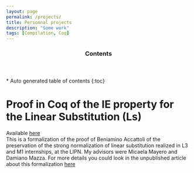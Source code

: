 ```yaml
---
layout: page
permalink: /projects/
title: Personnal projects 
description: "Some work"
tags: [Compilation, Coq]
---
```


<section id="table-of-contents" class="toc">
  <header>
    <h3 >Contents</h3>
  </header>
<div id="drawer" markdown="1">
*  Auto generated table of contents
{:toc}
</div>
</section><!-- /#table-of-contents -->

<!-- # Toy compiler for Mips-Gcc architecture -->

<!--    Available [here](https://github.com/delouraoui/Mips-Gcc-Compiler).   -->
<!--    Here you'll find a native compiler for MIPS 32 architecture. It implements a  -->
<!--    small functional language with type inference. Small but not so much... This  -->
<!--    project was proposed by Yann Régis-Gianas and Pierre Letouzey for the compilation  -->
<!--    course of the first year of CS  master of Paris 7. The generals features for this  -->
<!--    language are the followings:   -->
<!--    <br/> -->
<!--    Anonymous function: -->
	   
<!-- 	   {% highlight haskell %} -->
<!--   \x => t {% endhighlight %} -->
  
<!-- Pattern matching where t and eᵢ are expressions pᵢ are patterns:    -->
<!-- 	   {% highlight agda %} -->
<!--  t ? | p₁ => e₁  ... | pₙ => eₙ{% endhighlight %} -->
	   
<!-- Definitions of new types(Sum types,records,int,string,char,...):  -->
<!-- 	   {% highlight agda %} -->
<!--  type t = τ .{% endhighlight %} -->
	   
<!-- Records:     -->
<!-- 	   {% highlight agda %} -->
<!--  { l₁ : τ₁  ... lₙ : τₙ } {% endhighlight %} -->
<!-- Type Sum:     -->
<!-- 	   {% highlight agda %} -->
<!--  { c₁ : τ₁  ... cₙ : τₙ } {% endhighlight %} -->
 
<!-- Let definitions: -->
<!--  {% highlight agda %} -->
<!--  val x := t; exp. {% endhighlight %}	 -->
<!-- Mutually recursive definitions: -->
<!--  {% highlight agda %} -->
<!--  rec x₁ := t₁ and ... and xₙ := tₙ; exp. {% endhighlight %} -->
<!-- Program: -->
<!-- 	 {% highlight agda %} -->
<!--  val x := t; exp. {% endhighlight %} -->
	 
<!-- For more details about the syntax you could look in the bnf [here](https://github.com/delouraoui/Mips-Gcc-Compiler/blob/master/documentation/compilation-m1-projet-2015-jalon-1.pdf). -->
<!-- This project have been realized in OCaml. The most simply way  -->
<!-- to install OCaml is to use [opam](https://opam.ocaml.org/doc/1.1/Quick_Install.html). Then  -->
<!-- you'll need to install one dependencies, which is merlin, by simply ``` opam install merlin```.	  -->
<!--  To compile you'll should use the following command: -->
<!-- ``` -->
<!--  make -->
<!-- ``` -->

<!--    This compiler has 5 compilation passes. Each of them has an interpreter and can be tested.  -->
<!--    The first one is Hopix and it corresponds to the source language.  In order, we have Hobix  -->
<!--    which corresponds to the elimination of pattern-matching, Fopix that explicit the closures,  -->
<!--    Retrolix which erase function and allocate the memory and the last one Mips that towards the -->
<!--    Mips architecture. Before the last pass, we do an optimization on register allocation. Typically  -->
<!--    we use a graph coloring to know the usages of variables in the program. This allow us to fix some  -->
<!--    registers and so reduce the size of the stack at the runtime. There is sometimes a bugs in the optimization  -->
<!--    process, then it can be disable if it appears! This can be done in the file RetrolixToMips.ml -->
<!--    The generic command is:  -->
<!-- ``` -->
<!-- ./flap.native -s <source_language> -t <target_language> -V true -T true -I false -C false -->
<!-- ```  -->

<!-- Where -V is the verbose mode, -T with true enable the type checker and -I stand for enabling or disabling the interpreter. -->
<!-- If you want generate and test a MIPS native code it could be better to use a virtual machine. For my part I advice to use  -->
<!-- qemu and some iso. To come up a small tutorial to make it work the native code on a virtual machine. -->

<!-- # Toy compiler for Jvm architecture -->
<!--    Available [here](https://github.com/delouraoui/Jvm-Compiler).   -->
<!--     We have also make another back-end compiler for the Hopix language which  -->
<!-- 	aims a JVM architecture. It implements 2  way of compiling it. One uses a  -->
<!-- 	naïve compilation and the seconde uses a Cps transformation to compute the  -->
<!-- 	size max of the stack. Seconde way is a good optimization of the compilation  -->
<!-- 	of functional language with closures. This project was realized in the  -->
<!-- 	compilation course of the second year masters of Paris 7  -->
<!-- 	given by [Pierre Letouzey](https://www.irif.fr/users/letouzey/edu). -->


<!-- # Consistency of Peaono arithmetics in Coq -->
<!--    Available [here](https://github.com/delouraoui/Consistency-of-PA/blob/master/PA_Consistency.v).<br/>	 -->
<!--    The goal of this exercise is to show the soundness of a transformation on formulae of first-order predicate  -->
<!--    logic. The transformation used in this project was the negated-translation of Godël. This translation is used  -->
<!--    as an embedding of formulas from the intuitionist logic to the classical logic. Using an interpretation of  -->
<!--    formula as Coq propositions, the consistency of Peano Arithmetic (PA) will be shown. This project was realized  -->
<!--    in the Proof Assistants (MPRI 2-7-2) of the MPRI master. -->
   
<!-- # Formalization in Coq of complexity of Skew lists -->
<!--   Available [here](https://github.com/delouraoui/skew-list/blob/master/Skew.v).   -->
<!--   This is a project realized in the course "Preuves Assistées par Ordinateur" given  -->
<!--   by Pierre Letouzey. We will show the complexity and property of several operations  -->
<!--   on the beautiful data structure which is called Skew List. This structure was originally  -->
<!--   proposed by Okasaki's in his book "Purely Functional Data Structures". -->
	  
	
# Proof in Coq of the IE property for the Linear Substitution (Ls)
	
  Available [here](https://www-lipn.univ-paris13.fr/~mayero/IE/)  
  This is a formalization of the proof of Beniamino Accattoli of the preservation of the strong normalization of 
  linear substitution realized in L3 and M1 internships, at the LIPN.
  My advisors were Micaela Mayero and Damiano Mazza. 
  For more details you could look in the unpublished article about this formalization 
  [here](/links/IEproperty.pdf)
  
	

<!-- # Model checker for ltl formula Smt based -->
	
<!--   Available [here](https://github.com/delouraoui/model-checker-ltl) -->
<!--   This is an implementation of model checker which uses an encoding  -->
<!--   of the model in the Presburger Arithmetic. This work was realized  -->
<!--   under the supervision of Arnaud Sangnier and is mainly based on this paper: -->
<!--   "Equivalence Between Model-Checking Flat Counter Systems and Presburger Arithmetic". -->
<!--   To come up a usage notice.  -->
